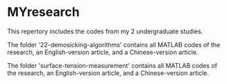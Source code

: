 # MYresearch
This repertory includes the codes from my 2 undergraduate studies.

The folder '22-demosicking-algorithms' contains all MATLAB codes of the research, an English-version article, and a Chinese-version article. 

The folder 'surface-tension-measurement' contains all MATLAB codes of the research, an English-version article, and a Chinese-version article. 

